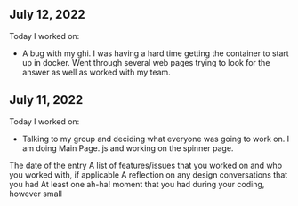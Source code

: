 ## July 12, 2022
Today I worked on:

* A bug with my ghi. I was having a hard time getting the container to start up in docker. Went through several web pages trying to look for the answer as well as worked with my team.


## July 11, 2022

Today I worked on:

* Talking to my group and deciding what everyone was going to work on. I am doing Main Page. js and working on the spinner page.  



The date of the entry
A list of features/issues that you worked on and who you worked with, if applicable
A reflection on any design conversations that you had
At least one ah-ha! moment that you had during your coding, however small

